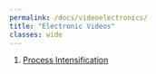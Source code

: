 ```yaml
---
permalink: /docs/videoelectronics/
title: "Electronic Videos"
classes: wide
---
```


1. [Process Intensification](https://www.epicmodularprocess.com/blog/what-is-process-intensification)


